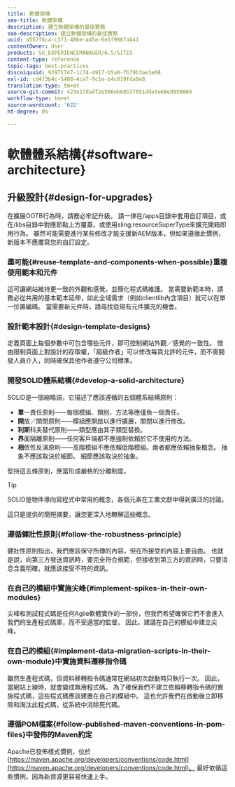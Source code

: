 ```yaml
---
title: 軟體架構
seo-title: 軟體架構
description: 建立軟體架構的最佳實務
seo-description: 建立軟體架構的最佳實務
uuid: a557f6ca-c3f1-486e-a45e-6e1f986fab41
contentOwner: User
products: SG_EXPERIENCEMANAGER/6.5/SITES
content-type: reference
topic-tags: best-practices
discoiquuid: 92971747-1c74-4917-b5a0-7b79b3ae1e68
exl-id: cd4f3b4c-5488-4ca7-9c1e-b4c819fda8e8
translation-type: tm+mt
source-git-commit: 423e17dadf2e506eb68b37851dde5e68ed950866
workflow-type: tm+mt
source-wordcount: '622'
ht-degree: 0%

---
```


# 軟體體系結構{#software-architecture}

## 升級設計{#design-for-upgrades}

在擴展OOTB行為時，請務必牢記升級。 請一律在/apps目錄中套用自訂項目，或在/libs目錄中對應節點上方覆蓋，或使用sling:resourceSuperType來擴充開箱即用行為。 雖然可能需要進行某些修改才能支援新AEM版本，但如果遵循此慣例，新版本不應覆寫您的自訂設定。

### 盡可能{#reuse-template-and-components-when-possible}重複使用範本和元件

這可讓網站維持更一致的外觀和感覺，並簡化程式碼維護。 當需要新範本時，請務必從共用的基本範本延伸，如此全域需求（例如clientlib內含項目）就可以在單一位置編碼。 當需要新元件時，請尋找從現有元件擴充的機會。

### 設計範本設計{#design-template-designs}

定義頁面上每個參數中可包含哪些元件，即可控制網站外觀／感覺的一致性。 借由限制頁面上對設計的存取權，「超級作者」可以修改每頁允許的元件，而不需開發人員介入，同時確保其他作者遵守公司標準。

### 開發SOLID體系結構{#develop-a-solid-architecture}

SOLID是一個縮略語，它描述了應該遵循的五個體系結構原則：

* **單**&#x200B;一責任原則——每個模組、類別、方法等應僅負一個責任。
* **開**&#x200B;放／關閉原則——模組應開啟以進行擴展，關閉以進行修改。
* **利斯**&#x200B;科夫替代原則——類型應由其子類型替換。
* **界**&#x200B;面隔離原則——任何客戶端都不應強制依賴於它不使用的方法。
* **相**&#x200B;依性反演原則——高階模組不應依賴低階模組。兩者都應依賴抽象概念。 抽象不應該取決於細節。 細節應該取決於抽象。

堅持這五條原則，應當形成嚴格的分離制度。

>[!TIP]
>
>SOLID是物件導向寫程式中常用的概念，各個元素在工業文獻中得到廣泛的討論。
>
>這只是提供的簡短摘要，讓您更深入地瞭解這些概念。

### 遵循健壯性原則{#follow-the-robustness-principle}

健壯性原則指出，我們應該保守所傳的內容，但在所接受的內容上要自由。 也就是說，向第三方發送資訊時，要完全符合規範，但接收到第三方的資訊時，只要消息含義明確，就應該接受不符的資訊。

### 在自己的模組中實施尖峰{#implement-spikes-in-their-own-modules}

尖峰和測試程式碼是任何Agile軟體實作的一部份，但我們希望確保它們不會進入我們的生產程式碼庫，而不受適當的監督。 因此，建議在自己的模組中建立尖峰。

### 在自己的模組{#implement-data-migration-scripts-in-their-own-module}中實施資料遷移指令碼

雖然生產程式碼，但資料移轉指令碼通常在網站初次啟動時只執行一次。 因此，當網站上線時，就會變成無用程式碼。 為了確保我們不建立依賴移轉指令碼的實施程式碼，這些程式碼應該建置在自己的模組中。 這也允許我們在啟動後立即移除和淘汰此程式碼，從系統中消除死代碼。

### 遵循POM檔案{#follow-published-maven-conventions-in-pom-files}中發佈的Maven約定

Apache已發佈樣式慣例，位於[https://maven.apache.org/developers/conventions/code.html](https://maven.apache.org/developers/conventions/code.html)。 最好依循這些慣例，因為新資源更容易快速上手。
